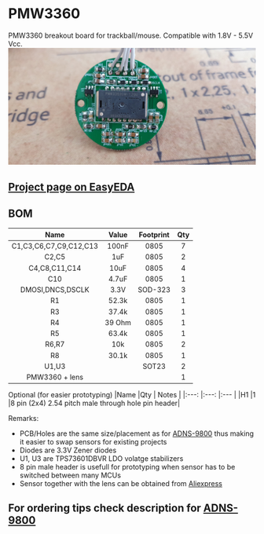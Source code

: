 # **PMW3360**
PMW3360 breakout board for trackball/mouse. Compatible with 1.8V - 5.5V Vcc.
![](/img/sensor1.jpg)

## [Project page on EasyEDA](https://easyeda.com/pigboard/pmw3360-sensor-board)

## **BOM**
|Name                       |Value  |Footprint  |Qty    |
|:---:                      |:---:  |:---:      |:---:  |
|C1,C3,C6,C7,C9,C12,C13     |100nF  |0805       |7      |
|C2,C5                      |1uF    |0805       |2      |
|C4,C8,C11,C14              |10uF   |0805       |4      |
|C10                        |4.7uF  |0805       |1      |
|DMOSI,DNCS,DSCLK           |3.3V   |SOD-323    |3      |
|R1                         |52.3k  |0805       |1      |
|R3                         |37.4k  |0805       |1      |
|R4                         |39 Ohm |0805       |1      |
|R5                         |63.4k  |0805       |1      |
|R6,R7                      |10k    |0805       |2      |
|R8                         |30.1k  |0805       |1      |
|U1,U3                      |       |SOT23      |2      |
|PMW3360 + lens             |       |           |1      |

Optional (for easier prototyping)
|Name               |Qty   | Notes |
|:---:              |:---: |:---   |
|H1                 |1     |8 pin (2x4) 2.54 pitch male through hole pin header|

Remarks:
*   PCB/Holes are the same size/placement as for [ADNS-9800](https://github.com/kbjunky/ADNS9800) thus making it easier to swap sensors for existing projects
*   Diodes are 3.3V Zener diodes
*   U1, U3 are TPS73601DBVR LDO volatge stabilizers
*   8 pin male header is usefull for prototyping when sensor has to be switched between many MCUs
*   Sensor together with the lens can be obtained from [Aliexpress](https://www.aliexpress.com/item/33056166849.html?spm=a2g0o.productlist.0.0.38b76a63WwCLxK&algo_pvid=fbcd6a66-b324-4e10-9381-b374719f1ea1&algo_exp_id=fbcd6a66-b324-4e10-9381-b374719f1ea1-1)

## For ordering tips check description for [ADNS-9800](https://github.com/kbjunky/ADNS9800)





